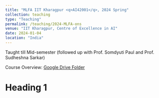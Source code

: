 ```yaml
---
title: "MLFA IIT Kharagpur <q>AI42001</q>, 2024 Spring"
collection: teaching
type: "Teaching"
permalink: /teaching/2024-MLFA-ons
venue: "IIT Kharagpur, Centre of Excellence in AI"
date: 2024-01-04
location: "India"
---
```

   Taught till Mid-semester (followed up with Prof. Somdyuti Paul and Prof. Sudheshna Sarkar) 
   
   Course Overview: <a href="https://drive.google.com/drive/folders/1H1dfuvs7YYrXtKPxcfkd5Oprr9CBxogR?usp=sharing">Google Drive Folder</a> 

Heading 1
======
  
  
   

